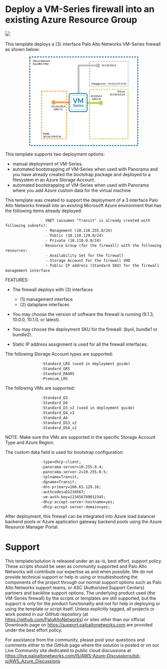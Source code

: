 # Deploy a VM-Series firewall into an existing Azure Resource Group

[<img src="http://azuredeploy.net/deploybutton.png"/>](https://portal.azure.com/#create/Microsoft.Template/uri/https%3A%2F%2Fraw.githubusercontent.com%2Fpaloaltonetworks%2Freferencearchitectures%2Fmaster%2FAzure-1FW-3-interfaces-existing-environment-BS%2FAzureDeploy.json)

This template deploys a (3) interface Palo Alto Networks VM-Series firewall as shown below:

<p align="center">
  <img src="./Azure-1FW-3-interfaces.png" width="350" title="hover text">
</p>


This template supports two deployment options:
- manual deployment of VM-Series.
- automated bootstrapping of VM-Series when used with Panorama and you have already created the bootstrap package and deployed to a filesystem in an Azure Storage Account.
- automated bootstrapping of VM-Series when used with Panorama where you add Azure custom data for the virtual machine

This template was created to support the deployment of a 3 interface Palo Alto Networks firewall into an existing Microsoft Azure environment that has the following items already deployed:

                    - VNET (assumes "Transit" is already created with following subnets):
                      - Management (10.110.255.0/24)
                      - Public (10.110.129.0/24)
                      - Private (10.110.0.0/24)
                    - Resource Group (for the firewall) with the following resources:
                      - Availability Set for the firewall
                      - Storage Account for the firewall VHD
                      - Public IP address (Standard SKU) for the firewall management interface
                    
            
FEATURES:
- The firewall deploys with (3) interfaces
  - (1) management interface 
  - (2) dataplane interfaces
  
- You may choose the version of software the firewall is running (9.1.3, 10.0.0, 10.1.0, or latest).
- You may choose the deployment SKU for the firewall: (byol, bundle1 or bundle2).
- Static IP address assignment is used for all the firewall interfaces.


The following Storage Account types are supported:

                    -Standard_LRS (used in deployment guide)
                    -Standard_GRS
                    -Standard_RAGRS
                    -Premium_LRS
                    
The following VMs are supported:

                    -Standard_D3
                    -Standard_D4
                    -Standard_D3_v2 (used in deployment guide)
                    -Standard_D4_v2
                    -Standard_A4
                    -Standard_DS3_v2
                    -Standard_DS4_v2
        
NOTE: Make sure the VMs are supported in the specific Storage Account Type and Azure Region.

The custom data field is used for bootstrap configuration:

                    -type=dhcp-client;
                    -panorama-server=10.255.0.4;
                    -panorama-server-2=10.255.0.5;
                    -tplname=Transit;
                    -dgname=Transit;
                    -dns-primary=168.63.129.16;
                    -authcodes=D1234567;
                    -vm-auth-key=123456789012345;
                    -dhcp-accept-server-hostname=yes;
                    -dhcp-accept-server-domain=yes;

After deployment, this firewall can be integrated into Azure load balancer backend pools or Azure application gateway backend pools using the Azure Resource Manager Portal.

# Support

This template/solution is released under an as-is, best effort, support policy. These scripts should be seen as community supported and Palo Alto Networks will contribute our expertise as and when possible. We do not provide technical support or help in using or troubleshooting the components of the project through our normal support options such as Palo Alto Networks support teams, or ASC (Authorized Support Centers) partners and backline support options. The underlying product used (the VM-Series firewall) by the scripts or templates are still supported, but the support is only for the product functionality and not for help in deploying or using the template or script itself. Unless explicitly tagged, all projects or work posted in our GitHub repository (at https://github.com/PaloAltoNetworks) or sites other than our official Downloads page on https://support.paloaltonetworks.com are provided under the best effort policy.

For assistance from the community, please post your questions and comments either to the GitHub page where the solution is posted or on our Live Community site dedicated to public cloud discussions at https://live.paloaltonetworks.com/t5/AWS-Azure-Discussions/bd-p/AWS_Azure_Discussions
